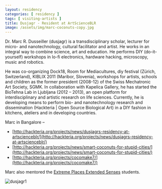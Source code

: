 ```yaml
---
layout: residency
categories: [ residency ]
tags: [ visiting-artists ]
title: Dusjagr - Resident at ArtScienceBLR
image: /assets/img/marc-coconuts-copy.jpg
---
```

Dr. Marc R. Dusseiller (dusjagr) is a transdisciplinary scholar, lecturer for micro- and nanotechnology, cultural facilitator and artist. He works in an integral way to combine science, art and education. He performs DIY (do-it-yourself) workshops in lo-fi electronics, hardware hacking, microscopy, music and robotics.

<!--more-->
He was co-organizing Dock18, Room for Mediacultures, diy festival (Zürich, Switzerland), KIBLIX 2011 (Maribor, Slovenia), workshops for artists, schools and children as the former president (2008-12) of the Swiss Mechatronic Art Society, SGMK. In collaboration with Kapelica Gallery, he has started the BioTehna Lab in Ljubljana (2012 – 2013), an open platform for interdisciplinary and artistic research on life sciences. Currently, he is developing means to perform bio- and nanotechnology research and dissemination (Hackteria | Open Source Biological Art) in a DIY fashion in kitchens, ateliers and in developing countries.

Marc in Bangalore –

* [http://hackteria.org/projects/news/dusjagrs-residency-at-artscienceblr/](http://hackteria.org/projects/news/dusjagrs-residency-at-artscienceblr/)
* [http://hackteria.org/projects/news/smart-coconuts-for-stupid-cities/](http://hackteria.org/projects/news/smart-coconuts-for-stupid-cities/)
* [http://hackteria.org/projects/cocomake7/](http://hackteria.org/projects/cocomake7/)

Marc also mentored the [Extreme Places Extended Senses](https://hackteria.org/wiki/Extreme_Places_and_Extended_Senses) students.

![dusjagr1]({{site.baseurl}}/assets/img/marc-at-lab.jpg)
